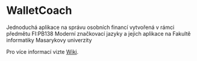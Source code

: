 # WalletCoach
Jednoduchá aplikace na správu osobních financí vytvořená v rámci předmětu FI:PB138 Moderní značkovací jazyky a jejich aplikace na Fakultě informatiky Masarykovy univerzity

Pro více informací vizte [Wiki](https://github.com/walletcoach/walletcoach/wiki).
